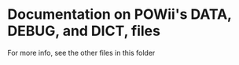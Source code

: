 # Documentation on POWii's DATA, DEBUG, and DICT, files
For more info, see the other files in this folder

